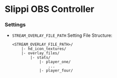 # Slippi OBS Controller

### Settings
- `STREAM_OVERLAY_FILE_PATH` Setting File Structure:
    ```
    <STREAM_OVERLAY_FILE_PATH>/
        |- hd_icon_textures/
        |- overlay_files/
            |- stats/
                |- player_one/
                    ...
                |- player_four/
    ```